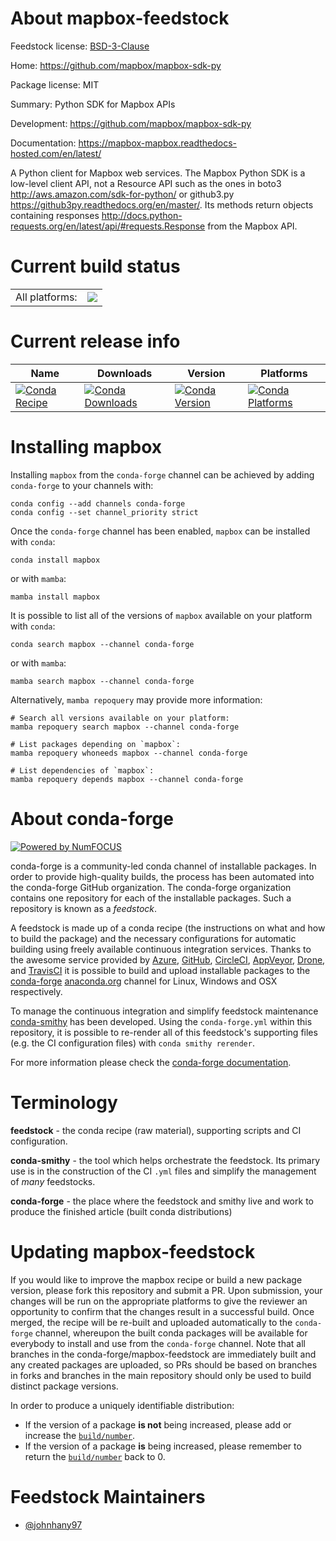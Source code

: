 About mapbox-feedstock
======================

Feedstock license: [BSD-3-Clause](https://github.com/conda-forge/mapbox-feedstock/blob/main/LICENSE.txt)

Home: https://github.com/mapbox/mapbox-sdk-py

Package license: MIT

Summary: Python SDK for Mapbox APIs

Development: https://github.com/mapbox/mapbox-sdk-py

Documentation: https://mapbox-mapbox.readthedocs-hosted.com/en/latest/

A Python client for Mapbox web services.
The Mapbox Python SDK is a low-level client API, not a Resource API such as the ones in
boto3 <http://aws.amazon.com/sdk-for-python/> or github3.py <https://github3py.readthedocs.org/en/master/>.
Its methods return objects containing responses <http://docs.python-requests.org/en/latest/api/#requests.Response>
from the Mapbox API.


Current build status
====================


<table><tr><td>All platforms:</td>
    <td>
      <a href="https://dev.azure.com/conda-forge/feedstock-builds/_build/latest?definitionId=9427&branchName=main">
        <img src="https://dev.azure.com/conda-forge/feedstock-builds/_apis/build/status/mapbox-feedstock?branchName=main">
      </a>
    </td>
  </tr>
</table>

Current release info
====================

| Name | Downloads | Version | Platforms |
| --- | --- | --- | --- |
| [![Conda Recipe](https://img.shields.io/badge/recipe-mapbox-green.svg)](https://anaconda.org/conda-forge/mapbox) | [![Conda Downloads](https://img.shields.io/conda/dn/conda-forge/mapbox.svg)](https://anaconda.org/conda-forge/mapbox) | [![Conda Version](https://img.shields.io/conda/vn/conda-forge/mapbox.svg)](https://anaconda.org/conda-forge/mapbox) | [![Conda Platforms](https://img.shields.io/conda/pn/conda-forge/mapbox.svg)](https://anaconda.org/conda-forge/mapbox) |

Installing mapbox
=================

Installing `mapbox` from the `conda-forge` channel can be achieved by adding `conda-forge` to your channels with:

```
conda config --add channels conda-forge
conda config --set channel_priority strict
```

Once the `conda-forge` channel has been enabled, `mapbox` can be installed with `conda`:

```
conda install mapbox
```

or with `mamba`:

```
mamba install mapbox
```

It is possible to list all of the versions of `mapbox` available on your platform with `conda`:

```
conda search mapbox --channel conda-forge
```

or with `mamba`:

```
mamba search mapbox --channel conda-forge
```

Alternatively, `mamba repoquery` may provide more information:

```
# Search all versions available on your platform:
mamba repoquery search mapbox --channel conda-forge

# List packages depending on `mapbox`:
mamba repoquery whoneeds mapbox --channel conda-forge

# List dependencies of `mapbox`:
mamba repoquery depends mapbox --channel conda-forge
```


About conda-forge
=================

[![Powered by
NumFOCUS](https://img.shields.io/badge/powered%20by-NumFOCUS-orange.svg?style=flat&colorA=E1523D&colorB=007D8A)](https://numfocus.org)

conda-forge is a community-led conda channel of installable packages.
In order to provide high-quality builds, the process has been automated into the
conda-forge GitHub organization. The conda-forge organization contains one repository
for each of the installable packages. Such a repository is known as a *feedstock*.

A feedstock is made up of a conda recipe (the instructions on what and how to build
the package) and the necessary configurations for automatic building using freely
available continuous integration services. Thanks to the awesome service provided by
[Azure](https://azure.microsoft.com/en-us/services/devops/), [GitHub](https://github.com/),
[CircleCI](https://circleci.com/), [AppVeyor](https://www.appveyor.com/),
[Drone](https://cloud.drone.io/welcome), and [TravisCI](https://travis-ci.com/)
it is possible to build and upload installable packages to the
[conda-forge](https://anaconda.org/conda-forge) [anaconda.org](https://anaconda.org/)
channel for Linux, Windows and OSX respectively.

To manage the continuous integration and simplify feedstock maintenance
[conda-smithy](https://github.com/conda-forge/conda-smithy) has been developed.
Using the ``conda-forge.yml`` within this repository, it is possible to re-render all of
this feedstock's supporting files (e.g. the CI configuration files) with ``conda smithy rerender``.

For more information please check the [conda-forge documentation](https://conda-forge.org/docs/).

Terminology
===========

**feedstock** - the conda recipe (raw material), supporting scripts and CI configuration.

**conda-smithy** - the tool which helps orchestrate the feedstock.
                   Its primary use is in the construction of the CI ``.yml`` files
                   and simplify the management of *many* feedstocks.

**conda-forge** - the place where the feedstock and smithy live and work to
                  produce the finished article (built conda distributions)


Updating mapbox-feedstock
=========================

If you would like to improve the mapbox recipe or build a new
package version, please fork this repository and submit a PR. Upon submission,
your changes will be run on the appropriate platforms to give the reviewer an
opportunity to confirm that the changes result in a successful build. Once
merged, the recipe will be re-built and uploaded automatically to the
`conda-forge` channel, whereupon the built conda packages will be available for
everybody to install and use from the `conda-forge` channel.
Note that all branches in the conda-forge/mapbox-feedstock are
immediately built and any created packages are uploaded, so PRs should be based
on branches in forks and branches in the main repository should only be used to
build distinct package versions.

In order to produce a uniquely identifiable distribution:
 * If the version of a package **is not** being increased, please add or increase
   the [``build/number``](https://docs.conda.io/projects/conda-build/en/latest/resources/define-metadata.html#build-number-and-string).
 * If the version of a package **is** being increased, please remember to return
   the [``build/number``](https://docs.conda.io/projects/conda-build/en/latest/resources/define-metadata.html#build-number-and-string)
   back to 0.

Feedstock Maintainers
=====================

* [@johnhany97](https://github.com/johnhany97/)

